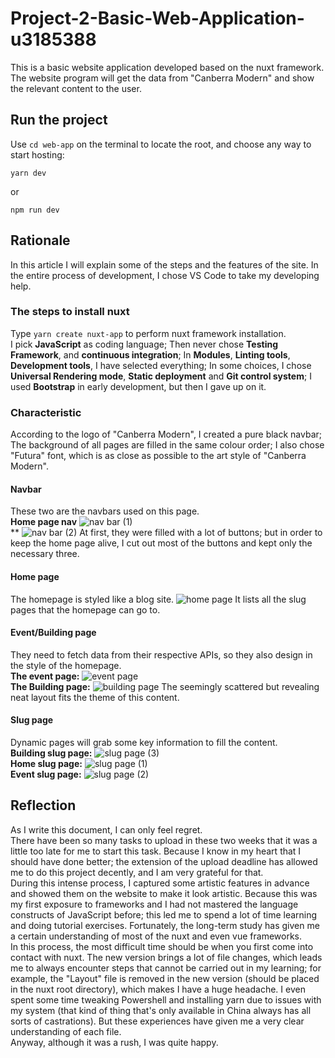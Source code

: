 # Project-2-Basic-Web-Application-u3185388
This is a basic website application developed based on the nuxt framework.
<br>The website program will get the data from "Canberra Modern" and show the relevant content to the user.
## Run the project
Use `cd web-app` on the terminal to locate the root, and choose any way to start hosting:
```
yarn dev
```
or
```
npm run dev
```
## Rationale
In this article I will explain some of the steps and the features of the site. In the entire process of development, I chose VS Code to take my developing help.
### The steps to install nuxt
Type `yarn create nuxt-app` to perform nuxt framework installation.
<br>I pick **JavaScript** as coding language; Then never chose **Testing Framework**, and **continuous integration**; In **Modules**, **Linting tools**, **Development tools**, I have selected everything; In some choices, I chose **Universal Rendering mode**, **Static deployment** and **Git control system**; I used **Bootstrap** in early development, but then I gave up on it.
### Characteristic
According to the logo of "Canberra Modern", I created a pure black navbar; The background of all pages are filled in the same colour order; I also chose "Futura" font, which is as close as possible to the art style of "Canberra Modern".
<br>
#### Navbar
These two are the navbars used on this page. 
<br>**Home page nav**
![nav bar (1)](https://user-images.githubusercontent.com/53715219/190903728-6b68e043-3ff1-484e-a22e-352521439974.png)
<br>**
![nav bar (2)](https://user-images.githubusercontent.com/53715219/190903914-fdae6b6e-f915-4ab8-9d97-8b5973b7f4a5.png)
At first, they were filled with a lot of buttons; but in order to keep the home page alive, I cut out most of the buttons and kept only the necessary three.
<br>
#### Home page
The homepage is styled like a blog site.
![home page](https://user-images.githubusercontent.com/53715219/190903955-8126656e-df52-4dfb-a597-f02367a7046b.png)
 It lists all the slug pages that the homepage can go to.
 <br>
 #### Event/Building page
 They need to fetch data from their respective APIs, so they also design in the style of the homepage.
 <br>**The event page:**
 ![event page](https://user-images.githubusercontent.com/53715219/190904677-b2ed8cf0-f7fd-479f-acee-d6be0f118f69.png)
 <br>**The Building page:**
 ![building page](https://user-images.githubusercontent.com/53715219/190904670-25dc1a8b-6860-43c4-955d-4fafa7b93a88.png)
 The seemingly scattered but revealing neat layout fits the theme of this content.
 <br>
 #### Slug page
 Dynamic pages will grab some key information to fill the content.
 <br>**Building slug page:**
 ![slug page (3)](https://user-images.githubusercontent.com/53715219/190904827-44706e79-e76a-4fc0-a622-66d2241bedd7.png)
 <br>**Home slug page:**
 ![slug page (1)](https://user-images.githubusercontent.com/53715219/190904953-5ade7c50-4f34-42b2-91ee-ffce2050ce52.png)
 <br>**Event slug page:**
 ![slug page (2)](https://user-images.githubusercontent.com/53715219/190904956-b41a90fe-1b6d-49a2-9a26-0145881f2a7f.png)
## Reflection
As I write this document, I can only feel regret.<br>
There have been so many tasks to upload in these two weeks that it was a little too late for me to start this task. Because I know in my heart that I should have done better; the extension of the upload deadline has allowed me to do this project decently, and I am very grateful for that.<br>
During this intense process, I captured some artistic features in advance and showed them on the website to make it look artistic. Because this was my first exposure to frameworks and I had not mastered the language constructs of JavaScript before; this led me to spend a lot of time learning and doing tutorial exercises. Fortunately, the long-term study has given me a certain understanding of most of the nuxt and even vue frameworks.<br>
In this process, the most difficult time should be when you first come into contact with nuxt. The new version brings a lot of file changes, which leads me to always encounter steps that cannot be carried out in my learning; for example, the "Layout" file is removed in the new version (should be placed in the nuxt root directory), which makes I have a huge headache. I even spent some time tweaking Powershell and installing yarn due to issues with my system (that kind of thing that's only available in China always has all sorts of castrations). But these experiences have given me a very clear understanding of each file.<br>
Anyway, although it was a rush, I was quite happy.
